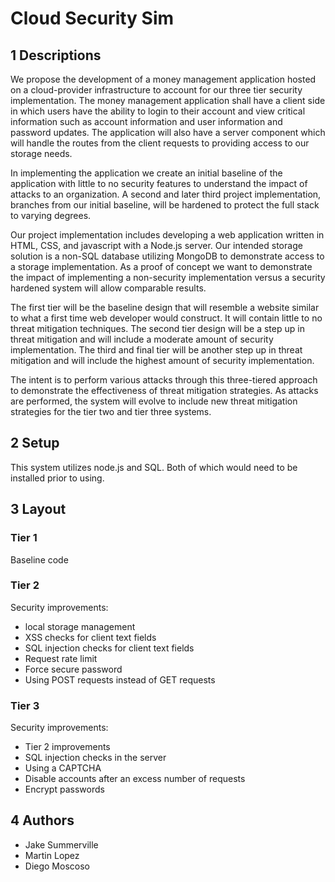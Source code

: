 # Cloud Security Sim

## 1 Descriptions

We propose the development of a money management application hosted on a cloud-provider infrastructure to account for our three tier security implementation. The money management application shall have a client side in which users have the ability to login to their account and view critical information such as account information and user information and password updates. The application will also have a server component which will handle the routes from the client requests to providing access to our storage needs. 

In implementing the application we create an initial baseline of the application with little to no security features to understand the impact of attacks to an organization. A second and later third project implementation, branches from our initial baseline, will be hardened to protect the full stack to varying degrees. 

Our project implementation includes developing a web application written in HTML, CSS, and javascript with a Node.js server. Our intended storage solution is a non-SQL database utilizing MongoDB to demonstrate access to a storage implementation. As a proof of concept we want to demonstrate the impact of implementing a non-security implementation versus a security hardened system will allow comparable results. 

The first tier will be the baseline design that will resemble a website similar to what a first time web developer would construct. It will contain little to no threat mitigation techniques. The second tier design will be a step up in threat mitigation and will include a moderate amount of security implementation. The third and final tier will be another step up in threat mitigation and will include the highest amount of security implementation. 

The intent is to perform various attacks through this three-tiered approach to demonstrate the effectiveness of threat mitigation strategies. As attacks are performed, the system will evolve to include new threat mitigation strategies for the tier two and tier three systems. 

## 2 Setup

This system utilizes node.js and SQL. Both of which would need to be installed prior to using. 

## 3 Layout

### Tier 1

Baseline code

### Tier 2

Security improvements:

- local storage management
- XSS checks for client text fields 
- SQL injection checks for client text fields
- Request rate limit
- Force secure password
- Using POST requests instead of GET requests

### Tier 3

Security improvements:

- Tier 2 improvements
- SQL injection checks in the server
- Using a CAPTCHA
- Disable accounts after an excess number of requests
- Encrypt passwords

## 4 Authors

- Jake Summerville
- Martin Lopez
- Diego Moscoso



